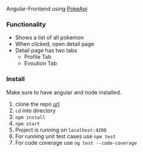 Angular-Frontend using [PokeApi](https://pokeapi.co)

### Functionality
- Shows a list of all pokemon
- When clicked, open detail page
- Detail page has two tabs
    - Profile Tab
    - Evoution Tab

### Install
Make sure to have angular and node installed.
  1. clone the repo [url](https://github.com/himanshu19051/pokemonApp)
  2. ```cd``` into directory
  3. ```npm install```
  4. ```npm start```
  5. Project is running on ```localhost:4200```
  6. For running unit test cases use ```npm test```
  7. For code coverage use ```ng test --code-coverage```